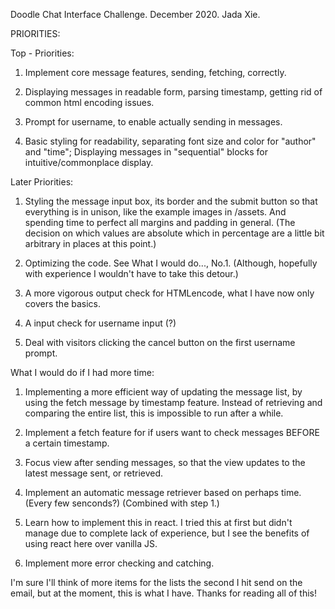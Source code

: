 Doodle Chat Interface Challenge. December 2020. Jada Xie.


PRIORITIES:

Top - Priorities:
1. Implement core message features, sending, fetching, correctly.

2. Displaying messages in readable form, parsing timestamp, getting rid of common html encoding issues.

3. Prompt for username, to enable actually sending in messages.

4. Basic styling for readability, separating font size and color for "author" and "time"; Displaying messages in "sequential" blocks for intuitive/commonplace display.

Later Priorities:

1. Styling the message input box, its border and the submit button so that everything is in unison, like the example images in /assets. And spending time to perfect all margins and padding in general. (The decision on which values are absolute which in percentage are a little bit arbitrary in places at this point.)

2. Optimizing the code. See What I would do..., No.1. (Although, hopefully with experience I wouldn't have to take this detour.)

3. A more vigorous output check for HTMLencode, what I have now only covers the basics.

4. A input check for username input (?)

5. Deal with visitors clicking the cancel button on the first username prompt.



What I would do if I had more time:

1. Implementing a more efficient way of updating the message list, by using the fetch message by timestamp feature. Instead of retrieving and comparing the entire list, this is impossible to run after a while.

2. Implement a fetch feature for if users want to check messages BEFORE a certain timestamp.

3. Focus view after sending messages, so that the view updates to the latest message sent, or retrieved.

4. Implement an automatic message retriever based on perhaps time. (Every few senconds?) (Combined with step 1.)

5. Learn how to implement this in react. I tried this at first but didn't manage due to complete lack of experience, but I see the benefits of using react here over vanilla JS.

6. Implement more error checking and catching.



I'm sure I'll think of more items for the lists the second I hit send on the email, but at the moment, this is what I have. Thanks for reading all of this!
